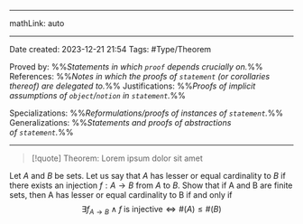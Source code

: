 
---

mathLink: auto

---
Date created: 2023-12-21 21:54
Tags: #Type/Theorem  

Proved by: %%_Statements in which `proof` depends crucially on._%%
References: %%_Notes in which the proofs of `statement` (or corollaries thereof) are delegated to._%%
Justifications: %%_Proofs of implicit assumptions of `object`/`notion` in `statement`._%%   

Specializations: %%_Reformulations/proofs of instances of `statement`._%%
Generalizations: %%_Statements and proofs of abstractions of `statement`._%%

---  



> [!quote] Theorem:
> Lorem ipsum dolor sit amet






Let $A$ and $B$ be sets. Let us say that $A$ has lesser or equal cardinality to $B$ if there exists an injection $f : A \rightarrow B$ from $A$ to $B$. Show that if A and B are finite sets, then A has lesser or equal cardinality to B if and only if $$\exists f_{A\rightarrow B}\land f\;\text{is injective}\iff\#(A) ≤ \#(B)$$

